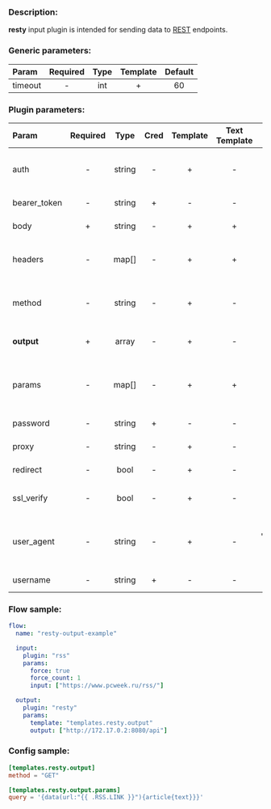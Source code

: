 ### Description:

**resty** input plugin is intended for sending data to [REST](https://en.wikipedia.org/wiki/Representational_state_transfer) endpoints.


### Generic parameters:

| Param                   | Required   | Type     | Template   | Default                 |
| :---------------------- | :--------: | :------: | :--------: | :---------------------: |
| timeout                 | -          | int      | +          | 60                      |


### Plugin parameters:

| Param        | Required   | Type     | Cred  | Template   | Text Template | Default             | Example                          | Description                               |
| :----------- | :--------: | :------: | :---: | :--------: | :-----------: | :-----------------: | :------------------------------: | :-----------------------------------      |
| auth         | -          | string   | -     | +          | -             | ""                  | "basic"                          | Auth method (basic, bearer).              |
| bearer_token | -          | string   | +     | -          | -             | ""                  | "qwerty"                         | Bearer token.                             |
| body         | +          | string   | -     | +          | +             | ""                  | "{"foo": "bar"}"                 | Request body.                             |
| headers      | -          | map[]    | -     | +          | +             | map[]               | see example                      | Dynamic list of request headers.          |
| method       | -          | string   | -     | +          | -             | "GET"               | "POST"                           | Request method (GET, POST).               |
| **output**   | +          | array    | -     | +          | -             | "[]"                | ["https://freegeoip.app/json/"]  | List of REST endpoints.                   |
| params       | -          | map[]    | -     | +          | +             | map[]               | see example                      | Dynamic list of request query parameters. |
| password     | -          | string   | +     | -          | -             | ""                  | ""                               | Basic auth password.                      |
| proxy        | -          | string   | -     | +          | -             | ""                  | "http://127.0.0.1:8080"          | Proxy settings.                           |
| redirect     | -          | bool     | -     | +          | -             | true                | false                            | Follow redirects.                         |
| ssl_verify   | -          | bool     | -     | +          | -             | true                | false                            | Verify server certificate.                |
| user_agent   | -          | string   | -     | +          | -             | "gosquito v1.0.0"   | "webchela 1.0"                   | Custom User-Agent for feed access.        |
| username     | -          | string   | +     | -          | -             | ""                  | ""                               | Basic auth username.                      |


### Flow sample:

```yaml
flow:
  name: "resty-output-example"

  input:
    plugin: "rss"
    params:
      force: true
      force_count: 1
      input: ["https://www.pcweek.ru/rss/"]

  output:
    plugin: "resty"
    params:
      template: "templates.resty.output"
      output: ["http://172.17.0.2:8080/api"]
```

### Config sample:

```toml
[templates.resty.output]
method = "GET"

[templates.resty.output.params]
query = '{data(url:"{{ .RSS.LINK }}"){article{text}}}'

```



